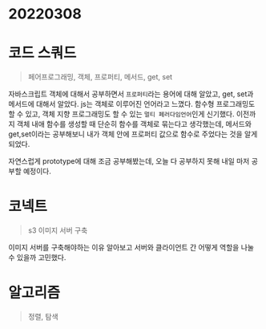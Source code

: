 # 20220308

# 코드 스쿼드

> 페어프로그래밍, 객체, 프로퍼티, 메서드, get, set

자바스크립트 객체에 대해서 공부하면서 `프로퍼티`라는 용어에 대해 알았고, get, set과 메서드에 대해서 알았다. js는 객체로 이루어진 언어라고 느꼈다. 함수형 프로그래밍도 할 수 있고, 객체 지향 프로그래밍도 할 수 있는 `멀티 페러다임언어`인게 신기했다. 이전까지 객체 내애 함수를 생성할 때 단순히 함수를 객체로 묶는다고 생각했는데, 메서드와 get,set이라는 공부해보니 내가 객체 안에 프로퍼티 값으로 함수로 주었다는 것을 알게 되었다.

자연스럽게 prototype에 대해 조금 공부해봤는데, 오늘 다 공부하지 못해 내일 마저 공부할 예정이다.

# 코넥트

> s3 이미지 서버 구축

이미지 서버를 구축해야하는 이유 알아보고 서버와 클라이언트 간 어떻게 역할을 나눌 수 있을까 고민했다.

# 알고리즘

> 정렬, 탐색
